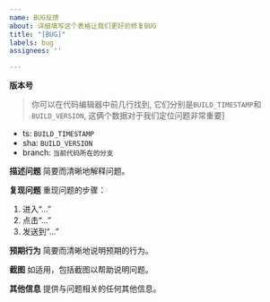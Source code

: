```yaml
---
name: BUG反馈
about: 详细填写这个表格让我们更好的修复BUG
title: "[BUG]"
labels: bug
assignees: ''

---
```


**版本号**
> 你可以在代码编辑器中前几行找到, 它们分别是`BUILD_TIMESTAMP`和`BUILD_VERSION`, 这俩个数据对于我们定位问题非常重要]
- ts: `BUILD_TIMESTAMP `
- sha: `BUILD_VERSION`
- branch: `当前代码所在的分支`

**描述问题**
简要而清晰地解释问题。

**复现问题**
重现问题的步骤：
1. 进入“...”
2. 点击“...”
3. 发送到“...”

**预期行为**
简要而清晰地说明预期的行为。

**截图**
如适用，包括截图以帮助说明问题。

**其他信息**
提供与问题相关的任何其他信息。
